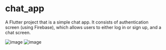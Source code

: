 # chat_app

A Flutter project that is a simple chat app. It consists of authentication screen (using Firebase), which allows users to either log in or sign up, and a chat screen. 

![image](https://github.com/Barbora827/chat_app/assets/58209361/c670a4fc-791e-4568-91de-356a5e9ee08f)
![image](https://github.com/Barbora827/chat_app/assets/58209361/29a995dd-5212-406e-845d-3b52da68ad3c)



